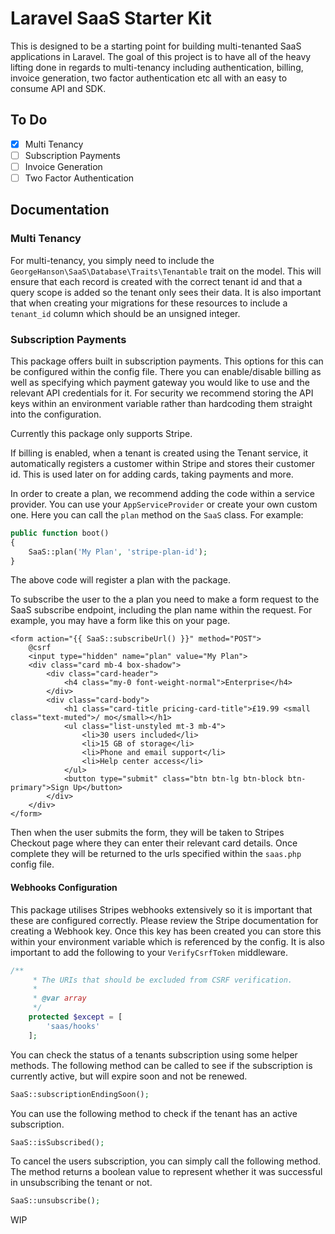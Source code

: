 # Laravel SaaS Starter Kit

This is designed to be a starting point for building multi-tenanted SaaS applications in Laravel. The goal of this project
is to have all of the heavy lifting done in regards to multi-tenancy including authentication, billing, invoice generation,
two factor authentication etc all with an easy to consume API and SDK.

## To Do
- [x] Multi Tenancy
- [ ] Subscription Payments
- [ ] Invoice Generation
- [ ] Two Factor Authentication

## Documentation

### Multi Tenancy
For multi-tenancy, you simply need to include the `GeorgeHanson\SaaS\Database\Traits\Tenantable` trait on the model. This
will ensure that each record is created with the correct tenant id and that a query scope is added so the tenant only sees
their data. It is also important that when creating your migrations for these resources to include a `tenant_id` column which
should be an unsigned integer.

### Subscription Payments

This package offers built in subscription payments. This options for this can be configured within the config file.
There you can enable/disable billing as well as specifying which payment gateway you would like to use and the relevant
API credentials for it. For security we recommend storing the API keys within an environment variable rather than hardcoding
them straight into the configuration.

Currently this package only supports Stripe.

If billing is enabled, when a tenant is created using the Tenant service, it automatically registers a customer within
Stripe and stores their customer id. This is used later on for adding cards, taking payments and more.

In order to create a plan, we recommend adding the code within a service provider. You can use your `AppServiceProvider`
or create your own custom one. Here you can call the `plan` method on the `SaaS` class. For example:

```php
public function boot()
{
    SaaS::plan('My Plan', 'stripe-plan-id');
}
```

The above code will register a plan with the package.

To subscribe the user to the a plan you need to make a form request to the SaaS subscribe endpoint, including the plan
name within the request. For example, you may have a form like this on your page.

```blade
<form action="{{ SaaS::subscribeUrl() }}" method="POST">
    @csrf
    <input type="hidden" name="plan" value="My Plan">
    <div class="card mb-4 box-shadow">
        <div class="card-header">
            <h4 class="my-0 font-weight-normal">Enterprise</h4>
        </div>
        <div class="card-body">
            <h1 class="card-title pricing-card-title">£19.99 <small class="text-muted">/ mo</small></h1>
            <ul class="list-unstyled mt-3 mb-4">
                <li>30 users included</li>
                <li>15 GB of storage</li>
                <li>Phone and email support</li>
                <li>Help center access</li>
            </ul>
            <button type="submit" class="btn btn-lg btn-block btn-primary">Sign Up</button>
        </div>
    </div>
</form>
```

Then when the user submits the form, they will be taken to Stripes Checkout page where they can enter their relevant card
details. Once complete they will be returned to the urls specified within the `saas.php` config file.

#### Webhooks Configuration
This package utilises Stripes webhooks extensively so it is important that these are configured correctly. Please review the Stripe
documentation for creating a Webhook key. Once this key has been created you can store this within your environment variable which is
referenced by the config. It is also important to add the following to your `VerifyCsrfToken` middleware.

```php
/**
     * The URIs that should be excluded from CSRF verification.
     *
     * @var array
     */
    protected $except = [
        'saas/hooks'
    ];
```

You can check the status of a tenants subscription using some helper methods. The following method can be called to see if
the subscription is currently active, but will expire soon and not be renewed.

```php
SaaS::subscriptionEndingSoon();
```

You can use the following method to check if the tenant has an active subscription.

```php
SaaS::isSubscribed();
```

To cancel the users subscription, you can simply call the following method. The method returns a boolean value to
represent whether it was successful in unsubscribing the tenant or not.

```php
SaaS::unsubscribe();
```

WIP
